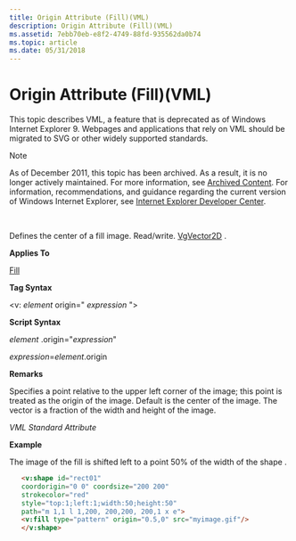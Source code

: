 ```yaml
---
title: Origin Attribute (Fill)(VML)
description: Origin Attribute (Fill)(VML)
ms.assetid: 7ebb70eb-e8f2-4749-88fd-935562da0b74
ms.topic: article
ms.date: 05/31/2018
---
```


# Origin Attribute (Fill)(VML)

This topic describes VML, a feature that is deprecated as of Windows Internet Explorer 9. Webpages and applications that rely on VML should be migrated to SVG or other widely supported standards.

> [!Note]  
> As of December 2011, this topic has been archived. As a result, it is no longer actively maintained. For more information, see [Archived Content](https://docs.microsoft.com/previous-versions/windows/internet-explorer/ie-developer/). For information, recommendations, and guidance regarding the current version of Windows Internet Explorer, see [Internet Explorer Developer Center](https://go.microsoft.com/fwlink/p/?linkid=204313).

 

Defines the center of a fill image. Read/write. [VgVector2D](msdn-online-vml-ivgvector2d-data-type.md) .

**Applies To**

[Fill](msdn-online-vml-fill-element.md)

**Tag Syntax**

<v: *element* origin=" *expression* ">

**Script Syntax**

*element* .origin="*expression*"

*expression*=*element*.origin

**Remarks**

Specifies a point relative to the upper left corner of the image; this point is treated as the origin of the image. Default is the center of the image. The vector is a fraction of the width and height of the image.

*VML Standard Attribute*

**Example**

The image of the fill is shifted left to a point 50% of the width of the shape .


```HTML
   <v:shape id="rect01"
   coordorigin="0 0" coordsize="200 200"
   strokecolor="red"
   style="top:1;left:1;width:50;height:50"
   path="m 1,1 l 1,200, 200,200, 200,1 x e">
   <v:fill type="pattern" origin="0.5,0" src="myimage.gif"/>
   </v:shape>
```



 

 




